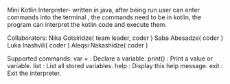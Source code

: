 Mini Kotlin Interpreter- written in java, after being run user can enter commands into the terminal , the commands need to be in kotlin, 
                        the program can interpret the kotlin code and execute them.


Collaborators:
               Nika Gotsiridze( team leader, coder )
               Saba Abesadze( coder )
               Luka Inashvili( coder )
               Aleqsi Nakashidze( coder )

Supported commands: 
                         var <name> = <value> : Declare a variable.
                         print(<value>) : Print a value or variable.
                         list : List all stored variables.
                         help : Display this help message.
                         exit : Exit the interpreter.
